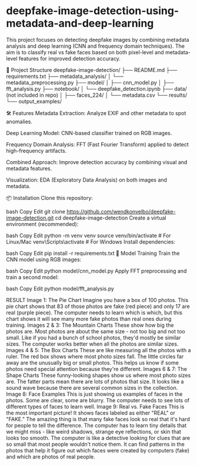 # deepfake-image-detection-using-metadata-and-deep-learning

This project focuses on detecting deepfake images by combining metadata analysis and deep learning (CNN and frequency domain techniques).
The aim is to classify real vs fake faces based on both pixel-level and metadata-level features for improved detection accuracy.

🚀 Project Structure
deepfake-image-detection/
├── README.md
├── requirements.txt
├── metadata_analysis/
│   └── metadata_preprocessing.py
├── model/
│   ├── cnn_model.py
│   ├── fft_analysis.py
├── notebook/
│   └── deepfake_detection.ipynb
├── data/ (not included in repo)
│   ├── faces_224/
│   └── metadata.csv
└── results/
    └── output_examples/

🛠️ Features
Metadata Extraction: Analyze EXIF and other metadata to spot anomalies.

Deep Learning Model: CNN-based classifier trained on RGB images.

Frequency Domain Analysis: FFT (Fast Fourier Transform) applied to detect high-frequency artifacts.

Combined Approach: Improve detection accuracy by combining visual and metadata features.

Visualization: EDA (Exploratory Data Analysis) on both images and metadata.

📦 Installation
Clone this repository:

bash
Copy
Edit
git clone https://github.com/wendkonvelbo/deepfake-image-detection.git
cd deepfake-image-detection
Create a virtual environment (recommended):

bash
Copy
Edit
python -m venv venv
source venv/bin/activate  # For Linux/Mac
venv\Scripts\activate     # For Windows
Install dependencies:

bash
Copy
Edit
pip install -r requirements.txt
🧠 Model Training
Train the CNN model using RGB images:

bash
Copy
Edit
python model/cnn_model.py
Apply FFT preprocessing and train a second model:

bash
Copy
Edit
python model/fft_analysis.py

RESULT 
Image 1: The Pie Chart
Imagine you have a box of 100 photos. This pie chart shows that 83 of those photos are fake (red piece) and only 17 are real (purple piece). The computer needs to learn which is which, but this chart shows it will see many more fake photos than real ones during training.
Images 2 & 3: The Mountain Charts
These show how big the photos are. Most photos are about the same size - not too big and not too small. Like if you had a bunch of school photos, they'd mostly be similar sizes. The computer works better when all the photos are similar sizes.
Images 4 & 5: The Box Charts
These are like measuring all the photos with a ruler. The red box shows where most photo sizes fall. The little circles far away are the unusually big or small photos. This helps us know if some photos need special attention because they're different.
Images 6 & 7: The Shape Charts
These funny-looking shapes show us where most photo sizes are. The fatter parts mean there are lots of photos that size. It looks like a sound wave because there are several common sizes in the collection.
Image 8: Face Examples
This is just showing us examples of faces in the photos. Some are clear, some are blurry. The computer needs to see lots of different types of faces to learn well.
Image 9: Real vs. Fake Faces
This is the most important picture! It shows faces labeled as either "REAL" or "FAKE." The amazing thing is that many fake faces look so real that it's hard for people to tell the difference. The computer has to learn tiny details that we might miss - like weird shadows, strange eye reflections, or skin that looks too smooth.
The computer is like a detective looking for clues that are so small that most people wouldn't notice them. It can find patterns in the photos that help it figure out which faces were created by computers (fake) and which are photos of real people.
